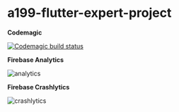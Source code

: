 # a199-flutter-expert-project

**Codemagic**

[![Codemagic build status](https://api.codemagic.io/apps/628b4753d4413826507acfe5/628b4753d4413826507acfe4/status_badge.svg)](https://codemagic.io/apps/628b4753d4413826507acfe5/628b4753d4413826507acfe4/latest_build)

<!-- ![image](https://user-images.githubusercontent.com/56149073/170936081-48fabf45-1547-4615-adba-6554b3ac7373.png) -->



**Firebase Analytics**

![analytics](https://user-images.githubusercontent.com/56149073/170936215-3aab4de7-7f77-4bca-8d1c-456515fc0f57.JPG)



**Firebase Crashlytics**

![crashlytics](https://user-images.githubusercontent.com/56149073/170936360-a53370ad-de6c-47fa-b4fc-a7c4cbc247e4.JPG)
